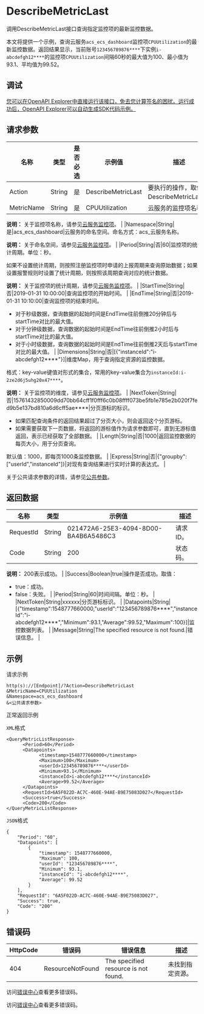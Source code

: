 # DescribeMetricLast

调用DescribeMetricLast接口查询指定监控项的最新监控数据。

本文将提供一个示例，查询云服务`acs_ecs_dashboard`监控项`CPUUtilization`的最新监控数据。返回结果显示，当前账号`123456789876****`下实例`i-abcdefgh12****`的监控项`CPUUtilization`间隔60秒的最大值为100、最小值为93.1、平均值为99.52。

## 调试

[您可以在OpenAPI Explorer中直接运行该接口，免去您计算签名的困扰。运行成功后，OpenAPI Explorer可以自动生成SDK代码示例。](https://api.aliyun.com/#product=Cms&api=DescribeMetricLast&type=RPC&version=2019-01-01)

## 请求参数

|名称|类型|是否必选|示例值|描述|
|--|--|----|---|--|
|Action|String|是|DescribeMetricLast|要执行的操作，取值：DescribeMetricLast。 |
|MetricName|String|是|CPUUtilization|云服务的监控项名称。

 **说明：** 关于监控项名称，请参见[云服务监控项](~~163515~~)。 |
|Namespace|String|是|acs\_ecs\_dashboard|云服务的命名空间。命名方式：acs\_云服务名称。

 **说明：** 关于命名空间，请参见[云服务监控项](~~163515~~)。 |
|Period|String|否|60|监控项的统计周期。单位：秒。

 如果不设置统计周期，则按照注册监控项时申请的上报周期来查询原始数据；如果设置报警规则时设置了统计周期，则按照该周期查询对应的统计数据。

 **说明：** 关于监控项的统计周期，请参见[云服务监控项](~~163515~~)。 |
|StartTime|String|否|2019-01-31 10:00:00|查询监控项的开始时间。 |
|EndTime|String|否|2019-01-31 10:10:00|查询监控项的结束时间。

 -   对于秒级数据，查询数据的起始时间是EndTime往前倒推20分钟后与startTime对比的最大值。
-   对于分钟级数据，查询数据的起始时间是EndTime往前倒推2小时后与startTime对比的最大值。
-   对于小时级数据，查询数据的起始时间是EndTime往前倒推2天后与startTime对比的最大值。 |
|Dimensions|String|否|\[\{"instanceId":"i-abcdefgh12\*\*\*\*"\}\]|维度Map，用于查询指定资源的监控数据。

 格式：key-value键值对形式的集合，常用的key-value集合为`instanceId:i-2ze2d6j5uhg20x47****`。

 **说明：** 关于监控项的维度，请参见[云服务监控项](~~163515~~)。 |
|NextToken|String|否|15761432850009dd70bb64cff1f0fff6c0b08ffff073be5fb1e785e2b020f7fed9b5e137bd810a6d6cff5ae\*\*\*\*|分页游标的标识。

 -   如果匹配查询条件的返回结果超过了分页大小，则会返回这个分页游标。
-   如果需要获取下一页数据，将返回的游标值作为请求参数即可，直到无游标值返回，表示已经获取了全部数据。 |
|Length|String|否|1000|返回监控数据的每页大小，用于分页查询。

 默认值：1000，即每页1000条监控数据。 |
|Express|String|否|\{"groupby":\["userId","instanceId"\]\}|对现有查询结果进行实时计算的表达式。 |

关于公共请求参数的详情，请参见[公共参数](~~199331~~)。

## 返回数据

|名称|类型|示例值|描述|
|--|--|---|--|
|RequestId|String|021472A6-25E3-4094-8D00-BA4B6A5486C3|请求ID。 |
|Code|String|200|状态码。

 **说明：** 200表示成功。 |
|Success|Boolean|true|操作是否成功。取值：

 -   true：成功。
-   false：失败。 |
|Period|String|60|时间间隔。单位：秒。 |
|NextToken|String|xxxxxx|分页游标标识。 |
|Datapoints|String|\[\{"timestamp":1548777660000,"userId":"123456789876\*\*\*\*","instanceId":"i-abcdefgh12\*\*\*\*","Minimum":93.1,"Average":99.52,"Maximum":100\}\]|监控数据列表。 |
|Message|String|The specified resource is not found.|错误信息。 |

## 示例

请求示例

```
http(s)://[Endpoint]/?Action=DescribeMetricLast
&MetricName=CPUUtilization
&Namespace=acs_ecs_dashboard
&<公共请求参数>
```

正常返回示例

`XML`格式

```
<QueryMetricListResponse>
	  <Period>60</Period>
	  <Datapoints>
		    <timestamp>1548777660000</timestamp>
		    <Maximum>100</Maximum>
		    <userId>123456789876****</userId>
		    <Minimum>93.1</Minimum>
		    <instanceId>i-abcdefgh12****</instanceId>
		    <Average>99.52</Average>
	  </Datapoints>
	  <RequestId>6A5F022D-AC7C-460E-94AE-B9E75083D027</RequestId>
	  <Success>true</Success>
	  <Code>200</Code>
</QueryMetricListResponse>
```

`JSON`格式

```
{
    "Period": "60",
    "Datapoints": [
        {
            "timestamp": 1548777660000,
            "Maximum": 100,
            "userId": "123456789876****",
            "Minimum": 93.1,
            "instanceId": "i-abcdefgh12****",
            "Average": 99.52
        }
    ],
    "RequestId": "6A5F022D-AC7C-460E-94AE-B9E75083D027",
    "Success": true,
    "Code": "200"
}
```

## 错误码

|HttpCode|错误码|错误信息|描述|
|--------|---|----|--|
|404|ResourceNotFound|The specified resource is not found.|未找到指定资源。|

访问[错误中心](https://error-center.aliyun.com/status/product/Cms)查看更多错误码。

访问[错误中心](https://error-center.alibabacloud.com/status/product/Cms)查看更多错误码。


